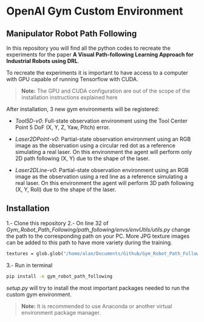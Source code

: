 # OpenAI Gym Custom Environment
## Manipulator Robot Path Following 
In this repository you will find all the python codes to recreate the experiments for the paper **A Visual Path-following Learning Approach for Industrial Robots using DRL**.  

To recreate the experiments it is important to have access to a computer with GPU capable of running Tensorflow with CUDA.

> **Note:** The GPU and CUDA configuration are out of the scope of the installation instructions explained here
>
After installation, 3 new gym environments will be registered:
- *Tool5D-v0*: Full-state observation environment using the Tool Center Point 5 DoF (X, Y, Z, Yaw, Pitch) error.

- *Laser2DPoint-v0*: Partial-state observation environment using an RGB image as the observation using a circular red dot as a reference simulating a real laser. On this environment the agent will perform only 2D path following (X, Y) due to the shape of the laser.

- *Laser2DLine-v0*: Partial-state observation environment using an RGB image as the observation using a red line as a reference simulating a real laser. On this environment the agent will perform 3D path following (X, Y, Roll) due to the shape of the laser.

## Installation
1.- Clone this repository
2.- On line 32 of *Gym_Robot_Path_Following/path_following/envs/envUtils/utils.py*
change the path to the corresponding path on your PC. More JPG texture images can be added to this path to have more variety during the training.
```bat
textures = glob.glob("/home/alan/Documents/Github/Gym_Robot_Path_Following/path_following/envs/textures/*.jpg,recursive=True)
```

3.- Run in terminal 


```bat
pip install -e gym_robot_path_following
```
*setup.py* will try to install the most important packages needed to run the custom gym environment.

> **Note:** It is recommended to use Anaconda or another virtual environment package manager.
